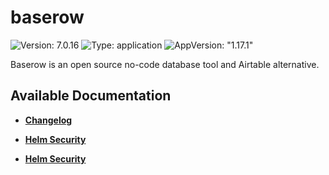 # baserow

![Version: 7.0.16](https://img.shields.io/badge/Version-7.0.16-informational?style=flat-square) ![Type: application](https://img.shields.io/badge/Type-application-informational?style=flat-square) ![AppVersion: "1.17.1"](https://img.shields.io/badge/AppVersion-"1.17.1"-informational?style=flat-square)

Baserow is an open source no-code database tool and Airtable alternative.

## Available Documentation

- [**Changelog**](CHANGELOG)

- [**Helm Security**](container-security)

- [**Helm Security**](helm-security)

